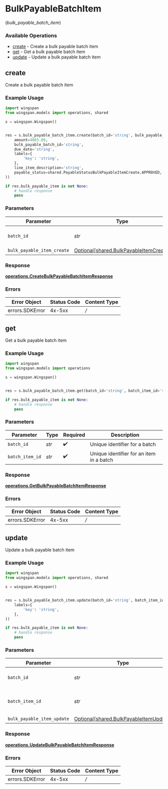 # BulkPayableBatchItem
(*bulk_payable_batch_item*)

### Available Operations

* [create](#create) - Create a bulk payable batch item
* [get](#get) - Get a bulk payable batch item
* [update](#update) - Update a bulk payable batch item

## create

Create a bulk payable batch item

### Example Usage

```python
import wingspan
from wingspan.models import operations, shared

s = wingspan.Wingspan()


res = s.bulk_payable_batch_item.create(batch_id='string', bulk_payable_item_create=shared.BulkPayableItemCreate(
    amount=4865.89,
    bulk_payable_batch_id='string',
    due_date='string',
    labels={
        'key': 'string',
    },
    line_item_description='string',
    payable_status=shared.PayableStatusBulkPayableItemCreate.APPROVED,
))

if res.bulk_payable_item is not None:
    # handle response
    pass
```

### Parameters

| Parameter                                                                              | Type                                                                                   | Required                                                                               | Description                                                                            |
| -------------------------------------------------------------------------------------- | -------------------------------------------------------------------------------------- | -------------------------------------------------------------------------------------- | -------------------------------------------------------------------------------------- |
| `batch_id`                                                                             | *str*                                                                                  | :heavy_check_mark:                                                                     | Unique identifier for a batch                                                          |
| `bulk_payable_item_create`                                                             | [Optional[shared.BulkPayableItemCreate]](../../models/shared/bulkpayableitemcreate.md) | :heavy_minus_sign:                                                                     | N/A                                                                                    |


### Response

**[operations.CreateBulkPayableBatchItemResponse](../../models/operations/createbulkpayablebatchitemresponse.md)**
### Errors

| Error Object    | Status Code     | Content Type    |
| --------------- | --------------- | --------------- |
| errors.SDKError | 4x-5xx          | */*             |

## get

Get a bulk payable batch item

### Example Usage

```python
import wingspan
from wingspan.models import operations

s = wingspan.Wingspan()


res = s.bulk_payable_batch_item.get(batch_id='string', batch_item_id='string')

if res.bulk_payable_item is not None:
    # handle response
    pass
```

### Parameters

| Parameter                                | Type                                     | Required                                 | Description                              |
| ---------------------------------------- | ---------------------------------------- | ---------------------------------------- | ---------------------------------------- |
| `batch_id`                               | *str*                                    | :heavy_check_mark:                       | Unique identifier for a batch            |
| `batch_item_id`                          | *str*                                    | :heavy_check_mark:                       | Unique identifier for an item in a batch |


### Response

**[operations.GetBulkPayableBatchItemResponse](../../models/operations/getbulkpayablebatchitemresponse.md)**
### Errors

| Error Object    | Status Code     | Content Type    |
| --------------- | --------------- | --------------- |
| errors.SDKError | 4x-5xx          | */*             |

## update

Update a bulk payable batch item

### Example Usage

```python
import wingspan
from wingspan.models import operations, shared

s = wingspan.Wingspan()


res = s.bulk_payable_batch_item.update(batch_id='string', batch_item_id='string', bulk_payable_item_update=shared.BulkPayableItemUpdate(
    labels={
        'key': 'string',
    },
))

if res.bulk_payable_item is not None:
    # handle response
    pass
```

### Parameters

| Parameter                                                                              | Type                                                                                   | Required                                                                               | Description                                                                            |
| -------------------------------------------------------------------------------------- | -------------------------------------------------------------------------------------- | -------------------------------------------------------------------------------------- | -------------------------------------------------------------------------------------- |
| `batch_id`                                                                             | *str*                                                                                  | :heavy_check_mark:                                                                     | Unique identifier for a batch                                                          |
| `batch_item_id`                                                                        | *str*                                                                                  | :heavy_check_mark:                                                                     | Unique identifier for an item in a batch                                               |
| `bulk_payable_item_update`                                                             | [Optional[shared.BulkPayableItemUpdate]](../../models/shared/bulkpayableitemupdate.md) | :heavy_minus_sign:                                                                     | N/A                                                                                    |


### Response

**[operations.UpdateBulkPayableBatchItemResponse](../../models/operations/updatebulkpayablebatchitemresponse.md)**
### Errors

| Error Object    | Status Code     | Content Type    |
| --------------- | --------------- | --------------- |
| errors.SDKError | 4x-5xx          | */*             |
